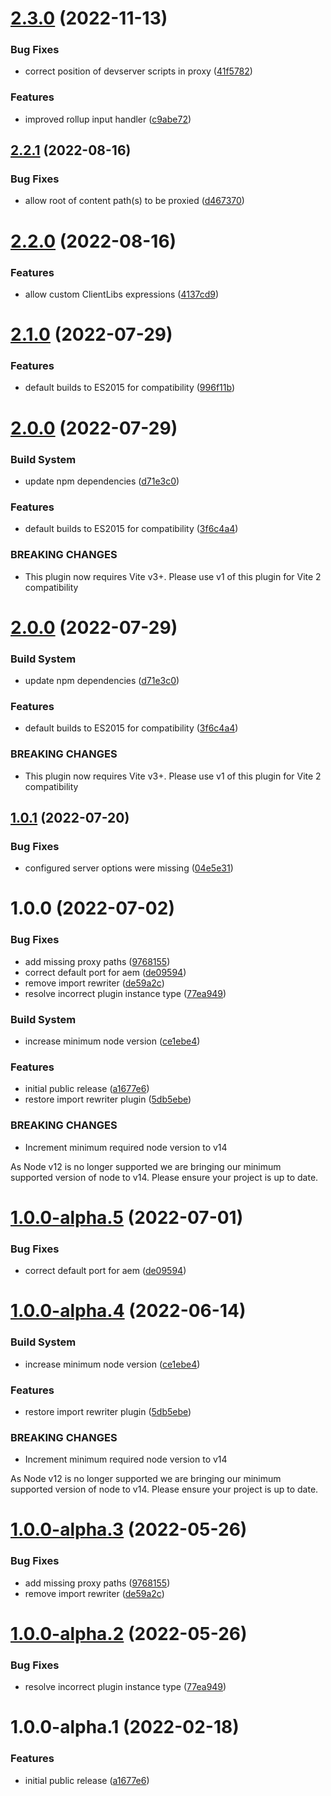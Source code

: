 # [2.3.0](https://github.com/aem-vite/vite-aem-plugin/compare/v2.2.1...v2.3.0) (2022-11-13)


### Bug Fixes

* correct position of devserver scripts in proxy ([41f5782](https://github.com/aem-vite/vite-aem-plugin/commit/41f57826e82008425c07de2961d888555deb4e3c))


### Features

* improved rollup input handler ([c9abe72](https://github.com/aem-vite/vite-aem-plugin/commit/c9abe722d981763a8c5e1399d3de94308b90ebf5))

## [2.2.1](https://github.com/aem-vite/vite-aem-plugin/compare/v2.2.0...v2.2.1) (2022-08-16)


### Bug Fixes

* allow root of content path(s) to be proxied ([d467370](https://github.com/aem-vite/vite-aem-plugin/commit/d467370da4b623ae92b2c9a8e12e143a8e7fe24c))

# [2.2.0](https://github.com/aem-vite/vite-aem-plugin/compare/v2.1.0...v2.2.0) (2022-08-16)


### Features

* allow custom ClientLibs expressions ([4137cd9](https://github.com/aem-vite/vite-aem-plugin/commit/4137cd9ed2ef1960acc52397d9fc321bc576b78c))

# [2.1.0](https://github.com/aem-vite/vite-aem-plugin/compare/v2.0.0...v2.1.0) (2022-07-29)


### Features

* default builds to ES2015 for compatibility ([996f11b](https://github.com/aem-vite/vite-aem-plugin/commit/996f11b6c6ea9f7aca862077541683f8302fc8e6))

# [2.0.0](https://github.com/aem-vite/vite-aem-plugin/compare/v1.1.0...v2.0.0) (2022-07-29)


### Build System

* update npm dependencies ([d71e3c0](https://github.com/aem-vite/vite-aem-plugin/commit/d71e3c053ccb8a7bad0824d25de6ca46ee5d2f25))


### Features

* default builds to ES2015 for compatibility ([3f6c4a4](https://github.com/aem-vite/vite-aem-plugin/commit/3f6c4a4c307acd4ad3572f32591eced527954dc5))


### BREAKING CHANGES

* This plugin now requires Vite v3+. Please use v1 of this plugin for Vite 2 compatibility

# [2.0.0](https://github.com/aem-vite/vite-aem-plugin/compare/v1.0.1...v2.0.0) (2022-07-29)


### Build System

* update npm dependencies ([d71e3c0](https://github.com/aem-vite/vite-aem-plugin/commit/d71e3c053ccb8a7bad0824d25de6ca46ee5d2f25))


### Features

* default builds to ES2015 for compatibility ([3f6c4a4](https://github.com/aem-vite/vite-aem-plugin/commit/3f6c4a4c307acd4ad3572f32591eced527954dc5))


### BREAKING CHANGES

* This plugin now requires Vite v3+. Please use v1 of this plugin for Vite 2 compatibility

## [1.0.1](https://github.com/aem-vite/vite-aem-plugin/compare/v1.0.0...v1.0.1) (2022-07-20)


### Bug Fixes

* configured server options were missing ([04e5e31](https://github.com/aem-vite/vite-aem-plugin/commit/04e5e312bec2be1db90bdb5bcceb4ec578e1da06))

# 1.0.0 (2022-07-02)


### Bug Fixes

* add missing proxy paths ([9768155](https://github.com/aem-vite/vite-aem-plugin/commit/97681556d1dd68bdfecb3b3f088300e383a33bf2))
* correct default port for aem ([de09594](https://github.com/aem-vite/vite-aem-plugin/commit/de0959426c8813fcf5cc8a76e56714b08d65a590))
* remove import rewriter ([de59a2c](https://github.com/aem-vite/vite-aem-plugin/commit/de59a2ca352874db4df7aa16f978700951c10681))
* resolve incorrect plugin instance type ([77ea949](https://github.com/aem-vite/vite-aem-plugin/commit/77ea949ec48e83d462c5b5417919a1fb2d2d3f69))


### Build System

* increase minimum node version ([ce1ebe4](https://github.com/aem-vite/vite-aem-plugin/commit/ce1ebe497f4d0c2e8dd1e7347a486e37d7b4bf7d))


### Features

* initial public release ([a1677e6](https://github.com/aem-vite/vite-aem-plugin/commit/a1677e66cce352b8ced9d99507d342ebabd57716))
* restore import rewriter plugin ([5db5ebe](https://github.com/aem-vite/vite-aem-plugin/commit/5db5ebe485b848b948d834f43e633f8951614959))


### BREAKING CHANGES

* Increment minimum required node version to v14

As Node v12 is no longer supported we are bringing our minimum supported version of node to v14. Please ensure your project is up to date.

# [1.0.0-alpha.5](https://github.com/aem-vite/vite-aem-plugin/compare/v1.0.0-alpha.4...v1.0.0-alpha.5) (2022-07-01)


### Bug Fixes

* correct default port for aem ([de09594](https://github.com/aem-vite/vite-aem-plugin/commit/de0959426c8813fcf5cc8a76e56714b08d65a590))

# [1.0.0-alpha.4](https://github.com/aem-vite/vite-aem-plugin/compare/v1.0.0-alpha.3...v1.0.0-alpha.4) (2022-06-14)


### Build System

* increase minimum node version ([ce1ebe4](https://github.com/aem-vite/vite-aem-plugin/commit/ce1ebe497f4d0c2e8dd1e7347a486e37d7b4bf7d))


### Features

* restore import rewriter plugin ([5db5ebe](https://github.com/aem-vite/vite-aem-plugin/commit/5db5ebe485b848b948d834f43e633f8951614959))


### BREAKING CHANGES

* Increment minimum required node version to v14

As Node v12 is no longer supported we are bringing our minimum supported version of node to v14. Please ensure your project is up to date.

# [1.0.0-alpha.3](https://github.com/aem-vite/vite-aem-plugin/compare/v1.0.0-alpha.2...v1.0.0-alpha.3) (2022-05-26)


### Bug Fixes

* add missing proxy paths ([9768155](https://github.com/aem-vite/vite-aem-plugin/commit/97681556d1dd68bdfecb3b3f088300e383a33bf2))
* remove import rewriter ([de59a2c](https://github.com/aem-vite/vite-aem-plugin/commit/de59a2ca352874db4df7aa16f978700951c10681))

# [1.0.0-alpha.2](https://github.com/aem-vite/vite-aem-plugin/compare/v1.0.0-alpha.1...v1.0.0-alpha.2) (2022-05-26)


### Bug Fixes

* resolve incorrect plugin instance type ([77ea949](https://github.com/aem-vite/vite-aem-plugin/commit/77ea949ec48e83d462c5b5417919a1fb2d2d3f69))

# 1.0.0-alpha.1 (2022-02-18)


### Features

* initial public release ([a1677e6](https://github.com/aem-vite/vite-aem-plugin/commit/a1677e66cce352b8ced9d99507d342ebabd57716))
